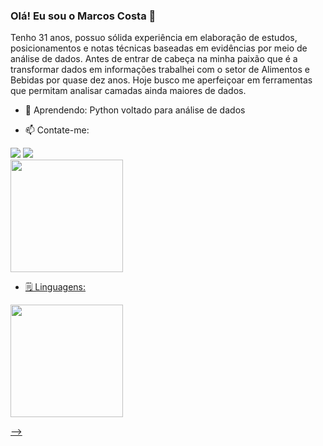 ### Olá! Eu sou o Marcos Costa 👋

Tenho 31 anos, possuo sólida experiência em elaboração de estudos, posicionamentos e notas técnicas baseadas em evidências por meio de análise de dados. Antes de entrar de cabeça na minha paixão que é a transformar dados em informações trabalhei com o setor de Alimentos e Bebidas por quase dez anos. Hoje busco me aperfeiçoar em ferramentas que permitam analisar camadas ainda maiores de dados.

- 🌱 Aprendendo:
Python voltado para análise de dados


- 📫 Contate-me:
<div>
       <a href = "mailto:mrobertoconsultoria@gmail.com"><img src="https://img.shields.io/badge/-Gmail-%23333?style=for-the-badge&logo=gmail&logoColor=white" target="_blank"></a>
  <a href="https://www.linkedin.com/in/https://www.linkedin.com/in/mcosta7/" target="_blank"><img src="https://img.shields.io/badge/-LinkedIn-%230077B5?style=for-the-badge&logo=linkedin&logoColor=white" target="_blank"></a>
 </div>


<div>
  <a href="https://github.com/mroberto7">
  <img height="180em" src="https://github-readme-stats.vercel.app/api?username=mroberto7&show_icons=true&theme=tokyonight&include_all_commits=true&count_private=true"/>
  </div>

  
 - 🗒 Linguagens:
 <div>
   <img height="180em" src="https://github-readme-stats.vercel.app/api/top-langs/?username=mroberto7&layout=compact&langs_count=7&theme=tokyonight"/>
  </div>

-->
